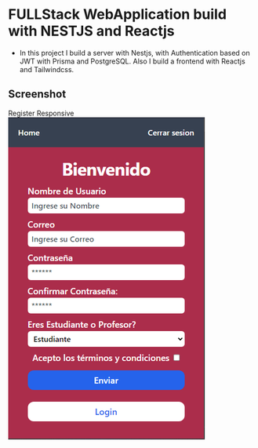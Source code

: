 # FULLStack WebApplication build with NESTJS and Reactjs
- In this project I build a server with Nestjs, with Authentication based on JWT with Prisma and PostgreSQL. Also I build a frontend with Reactjs and Tailwindcss.

## Screenshot
Register Responsive
![solution](./project_views/register.png)

